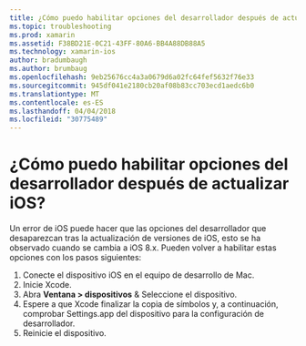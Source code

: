 ```yaml
---
title: ¿Cómo puedo habilitar opciones del desarrollador después de actualizar iOS?
ms.topic: troubleshooting
ms.prod: xamarin
ms.assetid: F38BD21E-0C21-43FF-80A6-BB4A88DB88A5
ms.technology: xamarin-ios
author: bradumbaugh
ms.author: brumbaug
ms.openlocfilehash: 9eb25676cc4a3a0679d6a02fc64fef5632f76e33
ms.sourcegitcommit: 945df041e2180cb20af08b83cc703ecd1aedc6b0
ms.translationtype: MT
ms.contentlocale: es-ES
ms.lasthandoff: 04/04/2018
ms.locfileid: "30775489"
---
```

# <a name="how-can-i-reenable-developer-options-after-updating-ios"></a>¿Cómo puedo habilitar opciones del desarrollador después de actualizar iOS?

Un error de iOS puede hacer que las opciones del desarrollador que desaparezcan tras la actualización de versiones de iOS, esto se ha observado cuando se cambia a iOS 8.x. Pueden volver a habilitar estas opciones con los pasos siguientes:

1. Conecte el dispositivo iOS en el equipo de desarrollo de Mac.
2. Inicie Xcode.
3. Abra **Ventana > dispositivos** & Seleccione el dispositivo.
4. Espere a que Xcode finalizar la copia de símbolos y, a continuación, comprobar Settings.app del dispositivo para la configuración de desarrollador.
5. Reinicie el dispositivo.
